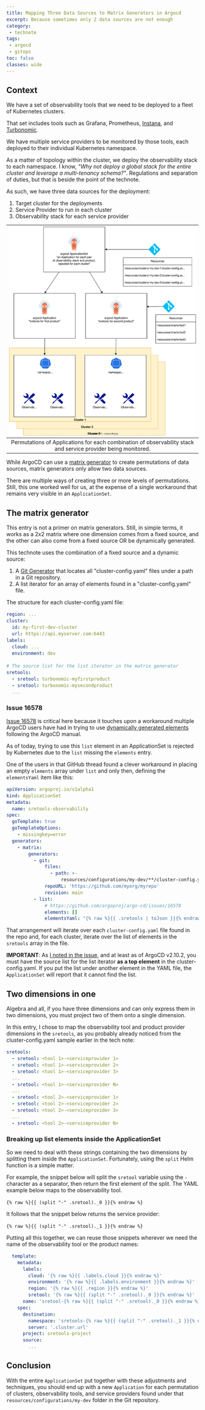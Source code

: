 ```yaml
---
title: Mapping Three Data Sources to Matrix Generators in Argocd
excerpt: Because sometimes only 2 data sources are not enough
category:
 - technote
tags:
 - argocd
 - gitops
toc: false
classes: wide
---
```


## Context

We have a set of observability tools that we need to be deployed to a fleet of Kubernetes clusters.

That set includes tools such as Grafana, Prometheus, [Instana](https://www.ibm.com/products/instana), and [Turbonomic](https://www.ibm.com/products/turbonomic).

We have multiple service providers to be monitored by those tools, each deployed to their individual Kubernetes namespace.

As a matter of topology within the cluster, we deploy the observability stack to each namespace. I know, _"Why not deploy a global stack for the entire cluster and leverage a multi-tenancy schema?"_. Regulations and separation of duties, but that is beside the point of the technote.

As such, we have three data sources for the deployment:

1. Target cluster for the deployments
2. Service Provider to run in each cluster
3. Observability stack for each service provider

| ![Component and deployment diagram for using an Argo CD ApplicationSet to create all permutations of Applications over 3 different data sources](/assets/images/technote-argocd-appset/main.svg) |
|:--:|
| Permutations of Applications for each combination of observability stack and service provider being monitored. |

While ArgoCD can use a [matrix generator](https://argo-cd.readthedocs.io/en/stable/operator-manual/applicationset/Generators-Matrix/) to create permutations of data sources, matrix generators only allow two data sources.

There are multiple ways of creating three or more levels of permutations. Still, this one worked well for us, at the expense of a single workaround that remains very visible in an `ApplicationSet`.

## The matrix generator

This entry is not a primer on matrix generators. Still, in simple terms, it works as a 2x2 matrix where one dimension comes from a fixed source, and the other can also come from a fixed source OR be dynamically generated.

This technote uses the combination of a fixed source and a dynamic source:
1. A [Git Generator](https://argocd-applicationset.readthedocs.io/en/stable/Generators-Git/) that locates all "cluster-config.yaml" files under a path in a Git repository.
2. A list iterator for an array of elements found in a "cluster-config.yaml" file.

The structure for each cluster-config.yaml file:

```yml
region: ...
cluster:
  id: my-first-dev-cluster
  url: https://api.myserver.com:6443
labels:
  cloud: ...
  environment: dev

# The source list for the list iterator in the matrix generator
sretools:
  - sretool: turbonomic-myfirstproduct
  - sretool: turbonomic-mysecondproduct
  ...
```

### Issue 16578

[Issue 16578](https://github.com/argoproj/argo-cd/issues/16578) is critical here because it touches upon a workaround multiple ArgoCD users have had in trying to use [dynamically generated elements](https://argo-cd.readthedocs.io/en/stable/operator-manual/applicationset/Generators-List/#dynamically-generated-elements) following the ArgoCD manual.

As of today, trying to use this `list` element in an ApplicationSet is rejected by Kubernetes due to the `list` missing the `elements` entry.

One of the users in that GitHub thread found a clever workaround in placing an empty `elements` array under `list` and only then, defining the `elementsYaml` item like this:

```yaml
apiVersion: argoproj.io/v1alpha1
kind: ApplicationSet
metadata:
  name: sretools-observability
spec:
  goTemplate: true
  goTemplateOptions:
    - missingkey=error
  generators:
    - matrix:
        generators:
          - git:
              files:
                - path: >-
                    resources/configurations/my-dev/**/cluster-config.yaml
              repoURL: 'https://github.com/myorg/myrepo'
              revision: main
          - list:
              # https://github.com/argoproj/argo-cd/issues/16578
              elements: []
              elementsYaml: "{% raw %}{{ .sretools | toJson }}{% endraw %}"
```

That arrangement will iterate over each `cluster-config.yaml` file found in the repo and, for each cluster, iterate over the list of elements in the `sretools` array in the file.

**IMPORTANT**: As [I noted in the issue](https://github.com/argoproj/argo-cd/issues/16578#issuecomment-2080923271), and at least as of ArgoCD v2.10.2, you must have the source list for the list iterator **as a top element** in the cluster-config.yaml. If you put the list under another element in the YAML file, the `ApplicationSet` will report that it cannot find the list.

## Two dimensions in one

Algebra and all, if you have three dimensions and can only express them in two dimensions, you must project two of them onto a single dimension.

In this entry, I chose to map the observability tool and product provider dimensions in the `sretools`, as you probably already noticed from the cluster-config.yaml sample earlier in the tech note:

```yml
sretools:
  - sretool: <tool 1>-<serviceprovider 1>
  - sretool: <tool 1>-<serviceprovider 2>
  - sretool: <tool 1>-<serviceprovider 3>
  ...
  - sretool: <tool 1>-<serviceprovider N>
  ...
  - sretool: <tool 2>-<serviceprovider 1>
  - sretool: <tool 2>-<serviceprovider 2>
  - sretool: <tool 2>-<serviceprovider 3>
  ...
  - sretool: <tool 2>-<serviceprovider N>
```

### Breaking up list elements inside the ApplicationSet

So we need to deal with these strings containing the two dimensions by splitting them inside the `ApplicationSet`. Fortunately, using the `split` Helm function is a simple matter.

For example, the snippet below will split the `sretool` variable using the `-` character as a separator, then return the first element of the split. The YAML example below maps to the observability tool.

`{% raw %}{{ (split "-" .sretool)._0 }}{% endraw %}`

It follows that the snippet below returns the service provider:

`{% raw %}{{ (split "-" .sretool)._1 }}{% endraw %}`

Putting all this together, we can reuse those snippets wherever we need the name of the observability tool or the product names:

```yml
  template:
    metadata:
      labels:
        cloud: '{% raw %}{{ .labels.cloud }}{% endraw %}'
        environment: '{% raw %}{{ .labels.environment }}{% endraw %}'
        region: '{% raw %}{{ .region }}{% endraw %}'
        sretool: '{% raw %}{{ (split "-" .sretool)._0 }}{% endraw %}'
      name: 'sretool-{% raw %}{{ (split "-" .sretool)._0 }}{% endraw %}-{% raw %}{{ (split "-" .sretool)._1 }}{% endraw %}-{% raw %}{{ .cluster.id }}{% endraw %}'
    spec:
      destination:
        namespace: 'sretools-{% raw %}{{ (split "-" .sretool)._1 }}{% endraw %}'
        server: '.cluster.url'
      project: sretools-project
      source:
        ...
```

## Conclusion

With the entire `ApplicationSet` put together with these adjustments and techniques, you should end up with a new `Application` for each permutation of clusters, observability tools, and service providers found under that `resources/configurations/my-dev` folder in the Git repository.
